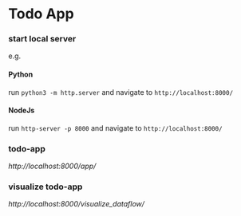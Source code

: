 # Todo App

### start local server

e.g.

#### Python

run `python3 -m http.server` and navigate to `http://localhost:8000/`

#### NodeJs

run `http-server -p 8000` and navigate to `http://localhost:8000/`

### todo-app

_http://localhost:8000/app/_

### visualize todo-app

_http://localhost:8000/visualize_dataflow/_
